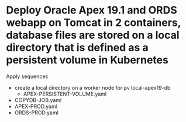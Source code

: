 # Deploy Oracle Apex 19.1 and ORDS webapp on Tomcat in 2 containers, database files are stored on a local directory that is defined as a persistent volume in Kubernetes

Apply sequences

- create a local directory on a worker node for pv local-apex19-db
  - APEX-PERSISTENT-VOLUME.yaml
- COPYDB-JOB.yaml
- APEX-PROD.yaml
- ORDS-PROD.yaml
